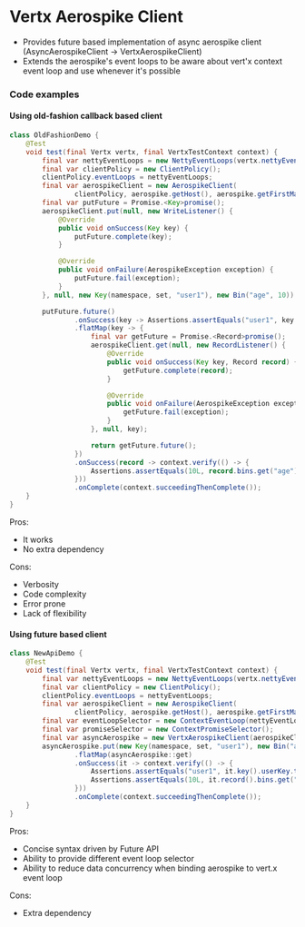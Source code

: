 # Vertx Aerospike Client

* Provides future based implementation of async aerospike client (AsyncAerospikeClient -> VertxAerospikeClient)
* Extends the aerospike's event loops to be aware about vert'x context event loop and use whenever it's possible

### Code examples


#### Using old-fashion callback based client
```java
class OldFashionDemo {
    @Test
    void test(final Vertx vertx, final VertxTestContext context) {
        final var nettyEventLoops = new NettyEventLoops(vertx.nettyEventLoopGroup());
        final var clientPolicy = new ClientPolicy();
        clientPolicy.eventLoops = nettyEventLoops;
        final var aerospikeClient = new AerospikeClient(
                clientPolicy, aerospike.getHost(), aerospike.getFirstMappedPort());
        final var putFuture = Promise.<Key>promise();
        aerospikeClient.put(null, new WriteListener() {
            @Override
            public void onSuccess(Key key) {
                putFuture.complete(key);
            }

            @Override
            public void onFailure(AerospikeException exception) {
                putFuture.fail(exception);
            }
        }, null, new Key(namespace, set, "user1"), new Bin("age", 10));

        putFuture.future()
                .onSuccess(key -> Assertions.assertEquals("user1", key.userKey.toString()))
                .flatMap(key -> {
                    final var getFuture = Promise.<Record>promise();
                    aerospikeClient.get(null, new RecordListener() {
                        @Override
                        public void onSuccess(Key key, Record record) {
                            getFuture.complete(record);
                        }

                        @Override
                        public void onFailure(AerospikeException exception) {
                            getFuture.fail(exception);
                        }
                    }, null, key);

                    return getFuture.future();
                })
                .onSuccess(record -> context.verify(() -> {
                    Assertions.assertEquals(10L, record.bins.get("age"));
                }))
                .onComplete(context.succeedingThenComplete());
    }
}
```

Pros:
* It works
* No extra dependency

Cons:
* Verbosity
* Code complexity
* Error prone
* Lack of flexibility


#### Using future based client
```java
class NewApiDemo {
    @Test
    void test(final Vertx vertx, final VertxTestContext context) {
        final var nettyEventLoops = new NettyEventLoops(vertx.nettyEventLoopGroup());
        final var clientPolicy = new ClientPolicy();
        clientPolicy.eventLoops = nettyEventLoops;
        final var aerospikeClient = new AerospikeClient(
                clientPolicy, aerospike.getHost(), aerospike.getFirstMappedPort());
        final var eventLoopSelector = new ContextEventLoop(nettyEventLoops);
        final var promiseSelector = new ContextPromiseSelector();
        final var asyncAerospike = new VertxAerospikeClient(aerospikeClient, eventLoopSelector, promiseSelector);
        asyncAerospike.put(new Key(namespace, set, "user1"), new Bin("age", 10))
                .flatMap(asyncAerospike::get)
                .onSuccess(it -> context.verify(() -> {
                    Assertions.assertEquals("user1", it.key().userKey.toString());
                    Assertions.assertEquals(10L, it.record().bins.get("age"));
                }))
                .onComplete(context.succeedingThenComplete());
    }
}
```

Pros:
* Concise syntax driven by Future API
* Ability to provide different event loop selector
* Ability to reduce data concurrency when binding aerospike to vert.x event loop


Cons:
* Extra dependency
